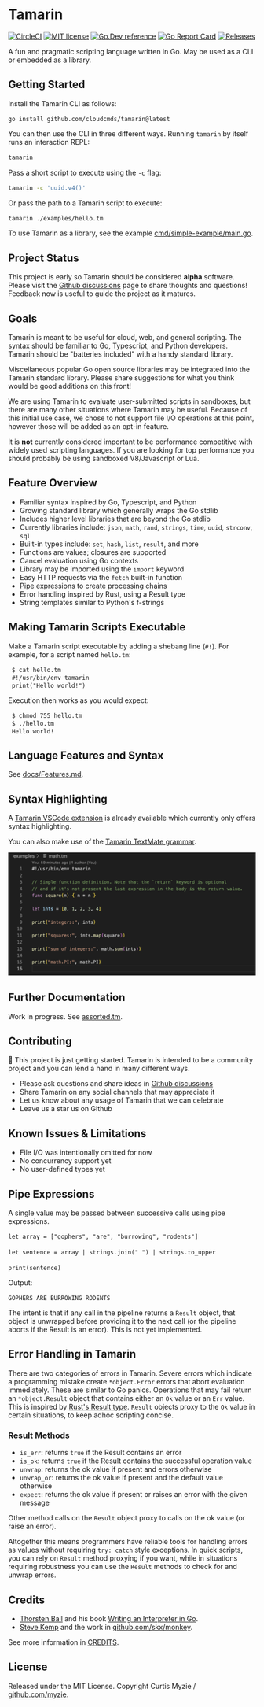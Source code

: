 # Tamarin

[![CircleCI](https://dl.circleci.com/status-badge/img/gh/cloudcmds/tamarin/tree/main.svg?style=svg)](https://dl.circleci.com/status-badge/redirect/gh/cloudcmds/tamarin/tree/main)
[![MIT license](https://img.shields.io/badge/license-MIT-brightgreen.svg)](https://opensource.org/licenses/MIT)
[![Go.Dev reference](https://img.shields.io/badge/go.dev-reference-blue?logo=go&logoColor=white)](https://pkg.go.dev/github.com/cloudcmds/tamarin)
[![Go Report Card](https://goreportcard.com/badge/github.com/cloudcmds/tamarin?style=flat-square)](https://goreportcard.com/report/github.com/cloudcmds/tamarin)
[![Releases](https://img.shields.io/github/release/cloudcmds/tamarin/all.svg?style=flat-square)](https://github.com/cloudcmds/tamarin/releases)

A fun and pragmatic scripting language written in Go. May be used as a CLI or embedded as a library.

## Getting Started

Install the Tamarin CLI as follows:

```
go install github.com/cloudcmds/tamarin@latest
```

You can then use the CLI in three different ways. Running `tamarin`
by itself runs an interaction REPL:

```bash
tamarin
```

Pass a short script to execute using the `-c` flag:

```bash
tamarin -c 'uuid.v4()'
```

Or pass the path to a Tamarin script to execute:

```bash
tamarin ./examples/hello.tm
```

To use Tamarin as a library, see the example
[cmd/simple-example/main.go](./cmd/simple-example/main.go).

## Project Status

This project is early so Tamarin should be considered **alpha** software.
Please visit the [Github discussions](https://github.com/cloudcmds/tamarin/discussions)
page to share thoughts and questions! Feedback now is useful to guide the
project as it matures.

## Goals

Tamarin is meant to be useful for cloud, web, and general scripting.
The syntax should be familiar to Go, Typescript, and Python developers.
Tamarin should be "batteries included" with a handy standard library.

Miscellaneous popular Go open source libraries may be integrated into the
Tamarin standard library. Please share suggestions for what you think would
be good additions on this front!

We are using Tamarin to evaluate user-submitted scripts in sandboxes, but
there are many other situations where Tamarin may be useful. Because of this
initial use case, we chose to not support file I/O operations at this point,
however those will be added as an opt-in feature.

It is **not** currently considered important to be performance competitive
with widely used scripting languages. If you are looking for top performance
you should probably be using sandboxed V8/Javascript or Lua.

## Feature Overview

- Familiar syntax inspired by Go, Typescript, and Python
- Growing standard library which generally wraps the Go stdlib
- Includes higher level libraries that are beyond the Go stdlib
- Currently libraries include: `json`, `math`, `rand`, `strings`, `time`, `uuid`, `strconv`, `sql`
- Built-in types include: `set`, `hash`, `list`, `result`, and more
- Functions are values; closures are supported
- Cancel evaluation using Go contexts
- Library may be imported using the `import` keyword
- Easy HTTP requests via the `fetch` built-in function
- Pipe expressions to create processing chains
- Error handling inspired by Rust, using a Result type
- String templates similar to Python's f-strings

## Making Tamarin Scripts Executable

Make a Tamarin script executable by adding a shebang line (`#!`). For example,
for a script named `hello.tm`:

     $ cat hello.tm
     #!/usr/bin/env tamarin
     print("Hello world!")

Execution then works as you would expect:

     $ chmod 755 hello.tm
     $ ./hello.tm
     Hello world!

## Language Features and Syntax

See [docs/Features.md](./docs/Features.md).

## Syntax Highlighting

A [Tamarin VSCode extension](https://marketplace.visualstudio.com/items?itemName=CurtisMyzie.tamarin-language)
is already available which currently only offers syntax highlighting.

You can also make use of the [Tamarin TextMate grammar](./vscode/syntaxes/tamarin.grammar.json).

![](docs/assets/syntax-highlighting.png?raw=true)

## Further Documentation

Work in progress. See [assorted.tm](./examples/assorted.tm).

## Contributing

🎉 This project is just getting started. Tamarin is intended to be a community
project and you can lend a hand in many different ways.

- Please ask questions and share ideas in [Github discussions](https://github.com/cloudcmds/tamarin/discussions)
- Share Tamarin on any social channels that may appreciate it
- Let us know about any usage of Tamarin that we can celebrate
- Leave us a star us on Github

## Known Issues & Limitations

- File I/O was intentionally omitted for now
- No concurrency support yet
- No user-defined types yet

## Pipe Expressions

A single value may be passed between successive calls using pipe expressions.

```
let array = ["gophers", "are", "burrowing", "rodents"]

let sentence = array | strings.join(" ") | strings.to_upper

print(sentence)
```

Output:

```
GOPHERS ARE BURROWING RODENTS
```

The intent is that if any call in the pipeline returns a `Result` object, that
object is unwrapped before providing it to the next call (or the pipeline aborts
if the Result is an error). This is not yet implemented.

## Error Handling in Tamarin

There are two categories of errors in Tamarin. Severe errors which indicate a programming mistake
create `*object.Error` errors that abort evaluation immediately. These are similar to Go panics.
Operations that may fail return an `*object.Result` object that contains either an `Ok` value or
an `Err` value. This is inspired by [Rust's Result type](https://doc.rust-lang.org/std/result/).
`Result` objects proxy to the `Ok` value in certain situations, to keep adhoc scripting concise.

### Result Methods

- `is_err`: returns `true` if the Result contains an error
- `is_ok`: returns `true` if the Result contains the successful operation value
- `unwrap`: returns the ok value if present and errors otherwise
- `unwrap_or`: returns the ok value if present and the default value otherwise
- `expect`: returns the ok value if present or raises an error with the given message

Other method calls on the `Result` object proxy to calls on the ok value (or
raise an error).

Altogether this means programmers have reliable tools for handling errors as
values without requiring `try: catch` style exceptions. In quick scripts, you
can rely on `Result` method proxying if you want, while in situations requiring
robustness you can use the `Result` methods to check for and unwrap errors.

## Credits

- [Thorsten Ball](https://github.com/mrnugget) and his book [Writing an Interpreter in Go](https://interpreterbook.com/).
- [Steve Kemp](https://github.com/skx) and the work in [github.com/skx/monkey](https://github.com/skx/monkey).

See more information in [CREDITS](./CREDITS).

## License

Released under the MIT License. Copyright Curtis Myzie / [github.com/myzie](https://github.com/myzie).
